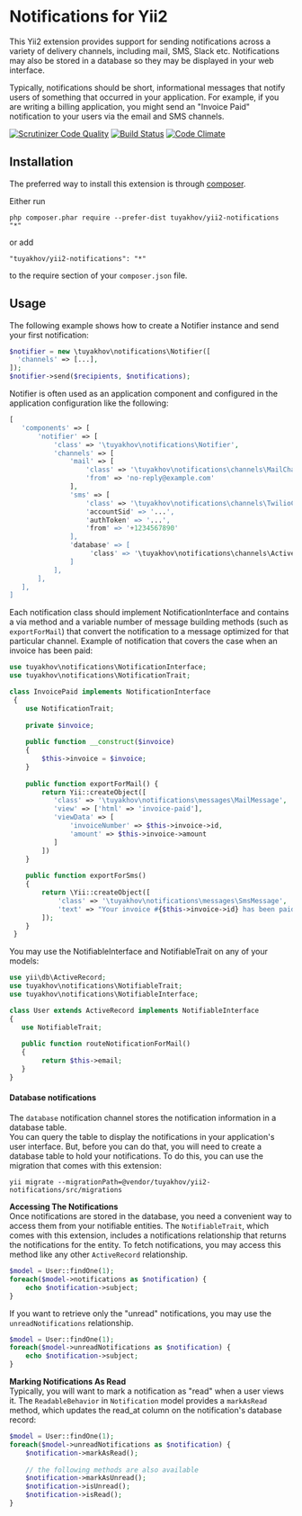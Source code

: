 Notifications for Yii2
======================
This Yii2 extension provides support for sending notifications across a variety of delivery channels, including mail, SMS, Slack etc. Notifications may also be stored in a database so they may be displayed in your web interface.

Typically, notifications should be short, informational messages that notify users of something that occurred in your application. For example, if you are writing a billing application, you might send an "Invoice Paid" notification to your users via the email and SMS channels.

[![Scrutinizer Code Quality](https://scrutinizer-ci.com/g/tuyakhov/yii2-notifications/badges/quality-score.png?b=master)](https://scrutinizer-ci.com/g/tuyakhov/yii2-notifications/?branch=master) [![Build Status](https://scrutinizer-ci.com/g/tuyakhov/yii2-notifications/badges/build.png?b=master)](https://scrutinizer-ci.com/g/tuyakhov/yii2-notifications/build-status/master) [![Code Climate](https://codeclimate.com/github/tuyakhov/yii2-notifications/badges/gpa.svg)](https://codeclimate.com/github/tuyakhov/yii2-notifications)

Installation
------------

The preferred way to install this extension is through [composer](http://getcomposer.org/download/).

Either run

```
php composer.phar require --prefer-dist tuyakhov/yii2-notifications "*"
```

or add

```
"tuyakhov/yii2-notifications": "*"
```

to the require section of your `composer.json` file.


Usage
-----

The following example shows how to create a Notifier instance and send your first notification:

```php
$notifier = new \tuyakhov\notifications\Notifier([
  'channels' => [...],
]);
$notifier->send($recipients, $notifications);
```

Notifier is often used as an application component and configured in the application configuration like the following:

```php
[
   'components' => [
       'notifier' => [
           'class' => '\tuyakhov\notifications\Notifier',
           'channels' => [
               'mail' => [
                   'class' => '\tuyakhov\notifications\channels\MailChannel',
                   'from' => 'no-reply@example.com'
               ],
               'sms' => [
                   'class' => '\tuyakhov\notifications\channels\TwilioChannel,
                   'accountSid' => '...',
                   'authToken' => '...',
                   'from' => '+1234567890'
               ],
               'database' => [
                    'class' => '\tuyakhov\notifications\channels\ActiveRecordChannel'
               ]
           ],
       ],
   ],
]
```

Each notification class should implement NotificationInterface and contains a via method and a variable number of message building methods (such as `exportForMail`) that convert the notification to a message optimized for that particular channel.
Example of notification that covers the case when an invoice has been paid:

```php
use tuyakhov\notifications\NotificationInterface;
use tuyakhov\notifications\NotificationTrait;

class InvoicePaid implements NotificationInterface
 {
    use NotificationTrait;
    
    private $invoice;
    
    public function __construct($invoice) 
    {
        $this->invoice = $invoice;
    }
    
    public function exportForMail() {
        return Yii::createObject([
           'class' => '\tuyakhov\notifications\messages\MailMessage',
           'view' => ['html' => 'invoice-paid'],
           'viewData' => [
               'invoiceNumber' => $this->invoice->id,
               'amount' => $this->invoice->amount
           ]
        ])
    }
    
    public function exportForSms()
    {
        return \Yii::createObject([
            'class' => '\tuyakhov\notifications\messages\SmsMessage',
            'text' => "Your invoice #{$this->invoice->id} has been paid"
        ]);
    }
 }
```

You may use the NotifiableInterface and NotifiableTrait on any of your models:
 
 ```php
 use yii\db\ActiveRecord;
 use tuyakhov\notifications\NotifiableTrait;
 use tuyakhov\notifications\NotifiableInterface;
 
 class User extends ActiveRecord implements NotifiableInterface 
 {
    use NotifiableTrait;
    
    public function routeNotificationForMail() 
    {
         return $this->email;
    }
 }
 ```
 
#### Database notifications

The `database` notification channel stores the notification information in a database table.   
You can query the table to display the notifications in your application's user interface. But, before you can do that, you will need to create a database table to hold your notifications. To do this, you can use the migration that comes with this extension:
```
yii migrate --migrationPath=@vendor/tuyakhov/yii2-notifications/src/migrations
```

**Accessing The Notifications**   
Once notifications are stored in the database, you need a convenient way to access them from your notifiable entities. The `NotifiableTrait`, which comes with this extension, includes a notifications relationship that returns the notifications for the entity.
To fetch notifications, you may access this method like any other `ActiveRecord` relationship.
```php
$model = User::findOne(1);
foreach($model->notifications as $notification) {
    echo $notification->subject;
}
```
If you want to retrieve only the "unread" notifications, you may use the `unreadNotifications` relationship.
```php
$model = User::findOne(1);
foreach($model->unreadNotifications as $notification) {
    echo $notification->subject;
}
```
**Marking Notifications As Read**   
Typically, you will want to mark a notification as "read" when a user views it. The `ReadableBehavior` in `Notification` model provides a `markAsRead` method, which updates the read_at column on the notification's database record:
```php
$model = User::findOne(1);
foreach($model->unreadNotifications as $notification) {
    $notification->markAsRead();
    
    // the following methods are also available
    $notification->markAsUnread();
    $notification->isUnread();
    $notification->isRead();
}
```